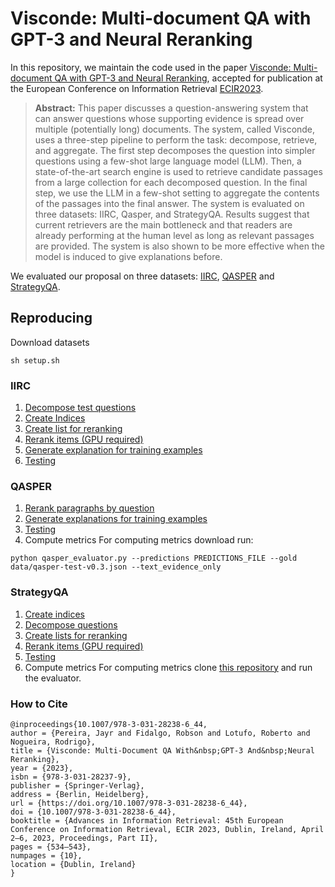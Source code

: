 
# Visconde: Multi-document QA with GPT-3 and Neural Reranking

In this repository, we maintain the code used in the paper [Visconde: Multi-document QA with GPT-3 and Neural Reranking](https://arxiv.org/abs/2212.09656), accepted for publication at the European Conference on Information Retrieval [ECIR2023](https://ecir2023.org/).

> **Abstract:** This paper discusses a question-answering system that can answer questions whose supporting evidence is spread over multiple (potentially long) documents. The system, called Visconde, uses a three-step pipeline to perform the task: decompose, retrieve, and aggregate. The first step decomposes the question into simpler questions using a few-shot large language model (LLM). Then, a state-of-the-art search engine is used to retrieve candidate passages from a large collection for each decomposed question. In the final step, we use the LLM in a few-shot setting to aggregate the contents of the passages into the final answer. The system is evaluated on three datasets: IIRC, Qasper, and StrategyQA. Results suggest that current retrievers are the main bottleneck and that readers are already performing at the human level as long as relevant passages are provided. The system is also shown to be more effective when the model is induced to give explanations before.

We evaluated our proposal on three datasets: [IIRC](https://allenai.org/data/iirc), [QASPER](https://allenai.org/data/qasper) and [StrategyQA](https://allenai.org/data/strategyqa).


## Reproducing
Download datasets

    sh setup.sh

### IIRC

 1. [Decompose test questions](iirc_generate_explanations.ipynb)
 2. [Create Indices](iirc_create_indices.ipynb)
 3. [Create list for reranking](iirc_prepare_to_rerank.ipynb)
 4. [Rerank items (GPU required)](iirc_rerank.ipynb)
 5. [Generate explanation for training examples](iirc_generate_explanations.ipynb)
 6. [Testing](iirc_generate_and_evaluate.ipynb)

### QASPER

 1. [Rerank paragraphs by question](qasper_rerank.ipynb)
 2. [Generate explanations for training examples](qasper_generate_explanations.ipynb)
 3. [Testing](qasper_generate.ipynb)
 4. Compute metrics
	For computing metrics download run:
	
  ```python qasper_evaluator.py --predictions PREDICTIONS_FILE --gold data/qasper-test-v0.3.json --text_evidence_only```

### StrategyQA

 1. [Create indices](strategyqa_create_indices.py)
 2. [Decompose questions](strategyqa_decompose_query.ipynb)
 3. [Create lists for reranking](strategyqa_create_rerankable.py)
 4. [Rerank items (GPU required)](strategyqa_rerank.ipynb)
 5. [Testing](strategyqa_generate.ipynb)
 6. Compute metrics
	 For computing metrics clone [this repository](https://github.com/allenai/strategyqa-evaluator.git) and run the evaluator.

### How to Cite
```
@inproceedings{10.1007/978-3-031-28238-6_44,
author = {Pereira, Jayr and Fidalgo, Robson and Lotufo, Roberto and Nogueira, Rodrigo},
title = {Visconde: Multi-Document QA With&nbsp;GPT-3 And&nbsp;Neural Reranking},
year = {2023},
isbn = {978-3-031-28237-9},
publisher = {Springer-Verlag},
address = {Berlin, Heidelberg},
url = {https://doi.org/10.1007/978-3-031-28238-6_44},
doi = {10.1007/978-3-031-28238-6_44},
booktitle = {Advances in Information Retrieval: 45th European Conference on Information Retrieval, ECIR 2023, Dublin, Ireland, April 2–6, 2023, Proceedings, Part II},
pages = {534–543},
numpages = {10},
location = {Dublin, Ireland}
}
```
